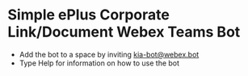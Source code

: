 # Simple ePlus Corporate Link/Document Webex Teams Bot

- Add the bot to a space by inviting kia-bot@webex.bot
- Type Help for information on how to use the bot
